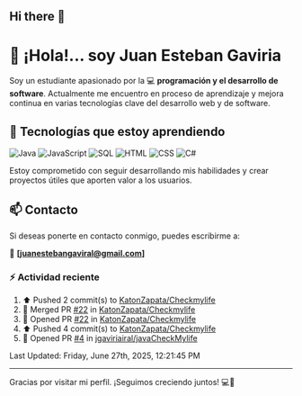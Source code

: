 ## Hi there 👋

# 👋 ¡Hola!... soy Juan Esteban Gaviria 

Soy un estudiante apasionado por la 
:computer: **programación y el desarrollo de software**. 
Actualmente me encuentro en proceso de aprendizaje y mejora continua en varias tecnologías clave del desarrollo web y de software.

## 🚀 Tecnologías que estoy aprendiendo

<p align="left">
  <img src="https://img.shields.io/badge/Java-007396?style=for-the-badge&logo=java&logoColor=white" alt="Java" />
  <img src="https://img.shields.io/badge/JavaScript-F7DF1E?style=for-the-badge&logo=javascript&logoColor=black" alt="JavaScript" />
  <img src="https://img.shields.io/badge/SQL-4479A1?style=for-the-badge&logo=postgresql&logoColor=white" alt="SQL" />
  <img src="https://img.shields.io/badge/HTML5-E34F26?style=for-the-badge&logo=html5&logoColor=white" alt="HTML" />
  <img src="https://img.shields.io/badge/CSS3-1572B6?style=for-the-badge&logo=css3&logoColor=white" alt="CSS" />
  <img src="https://img.shields.io/badge/C%23-239120?style=for-the-badge&logo=c-sharp&logoColor=white" alt="C#" />
</p>

Estoy comprometido con seguir desarrollando mis habilidades y crear proyectos útiles que aporten valor a los usuarios.

## 📫 Contacto

Si deseas ponerte en contacto conmigo, puedes escribirme a:

📧 **[juanestebangaviral@gmail.com]**


### :zap: Actividad reciente
<!--RECENT_ACTIVITY:start-->
1. ⬆️ Pushed 2 commit(s) to [KatonZapata/Checkmylife](https://github.com/KatonZapata/Checkmylife)<br>
2. 🎉 Merged PR [#22](https://github.com/KatonZapata/Checkmylife/pull/22) in [KatonZapata/Checkmylife](https://github.com/KatonZapata/Checkmylife)<br>
3. 💪 Opened PR [#22](https://github.com/KatonZapata/Checkmylife/pull/22) in [KatonZapata/Checkmylife](https://github.com/KatonZapata/Checkmylife)<br>
4. ⬆️ Pushed 4 commit(s) to [KatonZapata/Checkmylife](https://github.com/KatonZapata/Checkmylife)<br>
5. 💪 Opened PR [#4](https://github.com/jgaviriairal/javaCheckMylife/pull/4) in [jgaviriairal/javaCheckMylife](https://github.com/jgaviriairal/javaCheckMylife)<br>
<!--RECENT_ACTIVITY:end-->

<!--RECENT_ACTIVITY:last_update-->
Last Updated: Friday, June 27th, 2025, 12:21:45 PM
<!--RECENT_ACTIVITY:last_update_end-->

---

Gracias por visitar mi perfil. ¡Seguimos creciendo juntos! 💻🌱
